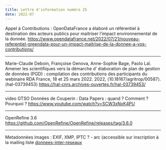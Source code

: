 ```yaml
---
title: Lettre d'information numéro 25
date: 2022-07
---
```


Appel à Contributions : OpenDataFrance a élaboré un référentiel à destination des acteurs publics pour maitriser l’impact environnemental de la donnée.
<https://www.opendatafrance.net/2022/07/21/nouveau-referentiel-greendata-pour-un-impact-maitrise-de-la-donnee-a-vos-contributions/>

---

Marie-Claude Deboin, Françoise Genova, Anne-Sophie Bage, Paolo Laï. Amener les scientifiques vers la démarche d’ élaboration de plan de gestion de données (PGD) : compilation des contributions des participants du webinaire RDA France, 18 et 25 mars 2022. 2022, ⟨10.18167/agritrop/00587⟩. ⟨hal-03739453⟩
<https://hal-cnrs.archives-ouvertes.fr/hal-03739453/>

---

video GTSO Données de Couperin : Data Papers : quand ? Comment ? Pourquoi ?
<https://www.youtube.com/watch?v=SCW3xNxK4PU>

---

OpenRefine 3.6
<https://github.com/OpenRefine/OpenRefine/releases/tag/3.6.0>

---

Metadonnées images : EXIF, XMP, IPTC ? - arc (accessible sur inscription à la mailing liste [donnees-inter-reseaux](https://listes.services.cnrs.fr/wws/arc/donnees-inter-reseaux/2022-07/msg00013.html)



